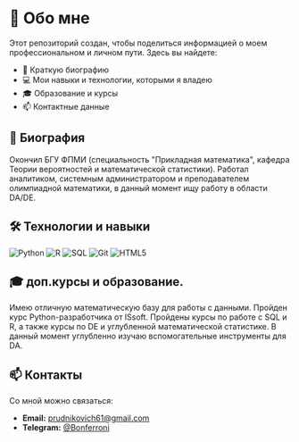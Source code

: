 # 🌟 Обо мне
Этот репозиторий создан, чтобы поделиться информацией о моем профессиональном и личном пути. Здесь вы найдете:
- 📌 Краткую биографию
- 💻 Мои навыки и технологии, которыми я владею
- 🎓 Образование и курсы
- 📫 Контактные данные

## 📌 Биография
Окончил БГУ ФПМИ (специальность "Прикладная математика", кафедра Теории вероятностей и математической статистики).
Работал аналитиком, системным администратором и преподавателем олимпиадной математики, в данный момент ищу работу в области DA/DE.

## 🛠 Технологии и навыки
![Python](https://img.shields.io/badge/Python-3776AB?style=for-the-badge&logo=python&logoColor=white)
![R](https://img.shields.io/badge/R-276DC3?style=for-the-badge&logo=r&logoColor=white)
![SQL](https://img.shields.io/badge/SQL-4479A1?style=for-the-badge&logo=postgresql&logoColor=white)
![Git](https://img.shields.io/badge/Git-F05032?style=for-the-badge&logo=git&logoColor=white)
![HTML5](https://img.shields.io/badge/HTML5-E34F26?style=for-the-badge&logo=html5&logoColor=white)

## 🎓 доп.курсы и образование. 
Имею отличную математическую базу для работы с данными.
Пройден курс Python-разработчика от ISsoft. 
Пройдены курсы по работе с SQL и R, а также курсы по DE и углубленной математической статистике.
В данный момент углубленно изучаю вспомогательные инструменты для DA.

## 📫 Контакты
Со мной можно связаться: 
- **Email:** [prudnikovich61@gmail.com](mailto:prudnkovich61@gmail.com)  
- **Telegram:** [@Bonferroni](https://t.me/Bonferroni)  
